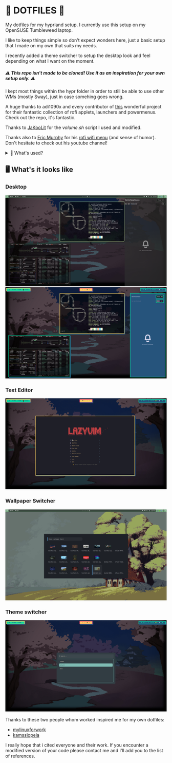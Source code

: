# 🌿 DOTFILES 🐌 
My dotfiles for my hyprland setup. I currently use this setup on my OpenSUSE Tumbleweed laptop. 

I like to keep things simple so don't expect wonders here, just a basic setup that I made on my own that suits my needs. 

I recently added a theme switcher to setup the desktop look and feel depending on what I want on the moment. 

##### ⚠️  *This repo isn't made to be cloned! Use it as an inspiration for your own setup only.*   ⚠️

I kept most things within the hypr folder in order to still be able to use other WMs (mostly Sway), just in case somehing goes wrong.

A huge thanks to adi1090x and every contributor of [this](https://github.com/adi1090x/rofi?tab=readme-ov-file) wonderful project for their fantastic  collection of rofi applets, launchers and powermenus. Check out the repo, it's fantastic.

Thanks to [JaKooLit](https://github.com/JaKooLit/Ja_HyprLanD-dots/blob/main/config/hypr/scripts/volume) for the *volume.sh* script I used and modified.

Thanks also to [Eric Murphy](https://ericmurphy.xyz/) for his [rofi wifi menu](https://github.com/ericmurphyxyz/rofi-wifi-menu) (and sense of humor). Don't hesitate to check out his youtube channel!  

<details>
<summary> 🔧 What's used?  </summary>

- 🖥️    Window Manager: Hyprland
- 🥖    Bar: Waybar
- 🔍    Launcher: Rofi (Wayland)
- 🎨    Wallpaper Manager: Swaybg
- 🔔    Notification Manager: Swaync
- 🛌    Idle Manager: Hypridle
- 🔒     Lock Screen: Hyprlock
- 🌐    Browser: Zen Browser
- 📁    File Manager: Nautilus
- 🐈    Terminal Emulator: kitty
- 🐟    Shell: Fish
- ✏️    Text Editor: VSCodium & LazyVim for light editing (*french keyboard layout and Vim don't match that good*)
</details>


## 🖥️ What's it looks like


### Desktop
![Setup](Resources/default_theme.png)
![Setup](Resources/Bolt.png)


### Text Editor
![LazyVim](Resources/lazyvim.png)

### Wallpaper Switcher
![Wallpaper Switcher](Resources/wallpaper_switcher.png)

### Theme switcher
![theme](Resources/theme_switcher.png)



Thanks to these two people whom worked inspired me for my own dotfiles: 
- [mylinuxforwork](https://github.com/mylinuxforwork/dotfiles/tree/main)
- [kamssiopeia](https://github.com/kamssiopeia/hyprland-dotfiles/tree/develop/.config) 

I really hope that i cited everyone and their work. If you encounter a modified version of your code please contact me and I'll add you to the list of references. 